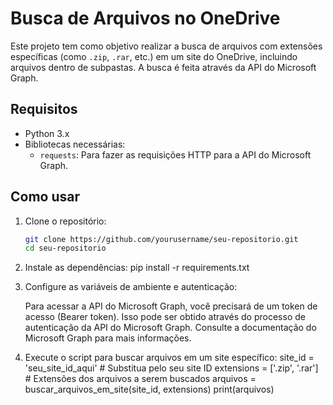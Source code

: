 # Busca de Arquivos no OneDrive

Este projeto tem como objetivo realizar a busca de arquivos com extensões específicas (como `.zip`, `.rar`, etc.) em um site do OneDrive, incluindo arquivos dentro de subpastas. A busca é feita através da API do Microsoft Graph.

## Requisitos

- Python 3.x
- Bibliotecas necessárias:
  - `requests`: Para fazer as requisições HTTP para a API do Microsoft Graph.

## Como usar

1. Clone o repositório:
   ```bash
   git clone https://github.com/yourusername/seu-repositorio.git
   cd seu-repositorio

2. Instale as dependências:
    pip install -r requirements.txt

3. Configure as variáveis de ambiente e autenticação:

    Para acessar a API do Microsoft Graph, você precisará de um token de acesso (Bearer token). Isso pode ser obtido através do processo de autenticação da API do Microsoft Graph. Consulte a documentação do Microsoft Graph para mais informações.

4. Execute o script para buscar arquivos em um site específico:
    site_id = 'seu_site_id_aqui'  # Substitua pelo seu site ID
    extensions = ['.zip', '.rar']  # Extensões dos arquivos a serem buscados
    arquivos = buscar_arquivos_em_site(site_id, extensions)
    print(arquivos)

